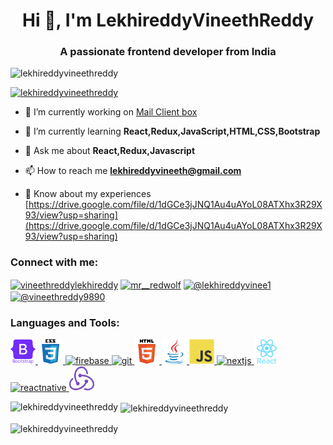 <h1 align="center">Hi 👋, I'm LekhireddyVineethReddy</h1>
<h3 align="center">A passionate frontend developer from India</h3>

<p align="left"> <img src="https://komarev.com/ghpvc/?username=lekhireddyvineethreddy&label=Profile%20views&color=0e75b6&style=flat" alt="lekhireddyvineethreddy" /> </p>

<p align="left"> <a href="https://github.com/ryo-ma/github-profile-trophy"><img src="https://github-profile-trophy.vercel.app/?username=lekhireddyvineethreddy" alt="lekhireddyvineethreddy" /></a> </p>

- 🔭 I’m currently working on [Mail Client box](https://mailbox-gamma.vercel.app/)

- 🌱 I’m currently learning **React,Redux,JavaScript,HTML,CSS,Bootstrap**

- 💬 Ask me about **React,Redux,Javascript**

- 📫 How to reach me **lekhireddyvineeth@gmail.com**

- 📄 Know about my experiences [https://drive.google.com/file/d/1dGCe3jJNQ1Au4uAYoL08ATXhx3R29X93/view?usp=sharing](https://drive.google.com/file/d/1dGCe3jJNQ1Au4uAYoL08ATXhx3R29X93/view?usp=sharing)

<h3 align="left">Connect with me:</h3>
<p align="left">
<a href="https://linkedin.com/in/vineethreddylekhireddy" target="blank"><img align="center" src="https://raw.githubusercontent.com/rahuldkjain/github-profile-readme-generator/master/src/images/icons/Social/linked-in-alt.svg" alt="vineethreddylekhireddy" height="30" width="40" /></a>
<a href="https://instagram.com/mr__redwolf" target="blank"><img align="center" src="https://raw.githubusercontent.com/rahuldkjain/github-profile-readme-generator/master/src/images/icons/Social/instagram.svg" alt="mr__redwolf" height="30" width="40" /></a>
<a href="https://www.hackerrank.com/@lekhireddyvinee1" target="blank"><img align="center" src="https://raw.githubusercontent.com/rahuldkjain/github-profile-readme-generator/master/src/images/icons/Social/hackerrank.svg" alt="@lekhireddyvinee1" height="30" width="40" /></a>
<a href="https://www.leetcode.com/@vineethreddy9890" target="blank"><img align="center" src="https://raw.githubusercontent.com/rahuldkjain/github-profile-readme-generator/master/src/images/icons/Social/leet-code.svg" alt="@vineethreddy9890" height="30" width="40" /></a>
</p>

<h3 align="left">Languages and Tools:</h3>
<p align="left"> <a href="https://getbootstrap.com" target="_blank" rel="noreferrer"> <img src="https://raw.githubusercontent.com/devicons/devicon/master/icons/bootstrap/bootstrap-plain-wordmark.svg" alt="bootstrap" width="40" height="40"/> </a> <a href="https://www.w3schools.com/css/" target="_blank" rel="noreferrer"> <img src="https://raw.githubusercontent.com/devicons/devicon/master/icons/css3/css3-original-wordmark.svg" alt="css3" width="40" height="40"/> </a> <a href="https://firebase.google.com/" target="_blank" rel="noreferrer"> <img src="https://www.vectorlogo.zone/logos/firebase/firebase-icon.svg" alt="firebase" width="40" height="40"/> </a> <a href="https://git-scm.com/" target="_blank" rel="noreferrer"> <img src="https://www.vectorlogo.zone/logos/git-scm/git-scm-icon.svg" alt="git" width="40" height="40"/> </a> <a href="https://www.w3.org/html/" target="_blank" rel="noreferrer"> <img src="https://raw.githubusercontent.com/devicons/devicon/master/icons/html5/html5-original-wordmark.svg" alt="html5" width="40" height="40"/> </a> <a href="https://www.java.com" target="_blank" rel="noreferrer"> <img src="https://raw.githubusercontent.com/devicons/devicon/master/icons/java/java-original.svg" alt="java" width="40" height="40"/> </a> <a href="https://developer.mozilla.org/en-US/docs/Web/JavaScript" target="_blank" rel="noreferrer"> <img src="https://raw.githubusercontent.com/devicons/devicon/master/icons/javascript/javascript-original.svg" alt="javascript" width="40" height="40"/> </a> <a href="https://nextjs.org/" target="_blank" rel="noreferrer"> <img src="https://cdn.worldvectorlogo.com/logos/nextjs-2.svg" alt="nextjs" width="40" height="40"/> </a> <a href="https://reactjs.org/" target="_blank" rel="noreferrer"> <img src="https://raw.githubusercontent.com/devicons/devicon/master/icons/react/react-original-wordmark.svg" alt="react" width="40" height="40"/> </a> <a href="https://reactnative.dev/" target="_blank" rel="noreferrer"> <img src="https://reactnative.dev/img/header_logo.svg" alt="reactnative" width="40" height="40"/> </a> <a href="https://redux.js.org" target="_blank" rel="noreferrer"> <img src="https://raw.githubusercontent.com/devicons/devicon/master/icons/redux/redux-original.svg" alt="redux" width="40" height="40"/> </a> </p>

<p><img align="left" src="https://github-readme-stats.vercel.app/api/top-langs?username=lekhireddyvineethreddy&show_icons=true&locale=en&layout=compact" alt="lekhireddyvineethreddy" /></p>

<p>&nbsp;<img align="center" src="https://github-readme-stats.vercel.app/api?username=lekhireddyvineethreddy&show_icons=true&locale=en" alt="lekhireddyvineethreddy" /></p>

<p><img align="center" src="https://github-readme-streak-stats.herokuapp.com/?user=lekhireddyvineethreddy&" alt="lekhireddyvineethreddy" /></p>
